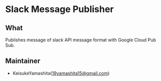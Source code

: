 # Slack Message Publisher

## What

Publishes message of slack API message format with Google Cloud Pub Sub.

## Maintainer

* KeisukeYamashita(19yamashita15@gmail.com)
